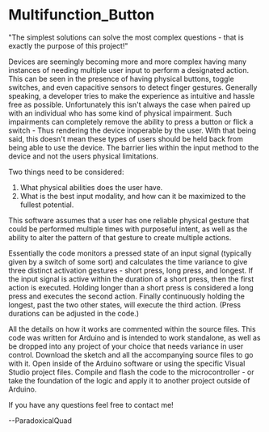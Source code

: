 # Multifunction_Button

"The simplest solutions can solve the most complex questions - that is exactly the purpose of this project!"

Devices are seemingly becoming more and more complex having many instances of needing multiple user input to perform a designated action. This can be seen in the presence of having physical buttons, toggle switches, and even capacitive sensors to detect finger gestures. Generally speaking, a developer tries to make the experience as intuitive and hassle free as possible. Unfortunately this isn't always the case when paired up with an individual who has some kind of physical impairment. Such impairments can completely remove the ability to press a button or flick a switch - Thus rendering the device inoperable by the user. With that being said, this doesn't mean these types of users should be held back from being able to use the device. The barrier lies within the input method to the device and not the users physical limitations.


Two things need to be considered: 
1. What physical abilities does the user have. 
2. What is the best input modality, and how can it be maximized to the fullest potential.

This software assumes that a user has one reliable physical gesture that could be performed multiple times with purposeful intent, as well as the ability to alter the pattern of that gesture to create multiple actions.

Essentially the code monitors a pressed state of an input signal (typically given by a switch of some sort) and calculates the time variance to give three distinct activation gestures - short press, long press, and longest. If the input signal is active within the duration of a short press, then the first action is executed. Holding longer than a short press is considered a long press and executes the second action. Finally continuously holding the longest, past the two other states, will execute the third action. (Press durations can be adjusted in the code.)

All the details on how it works are commented within the source files. This code was written for Arduino and is intended to work standalone, as well as be dropped into any project of your choice that needs variance in user control. Download the sketch and all the accompanying source files to go with it. Open inside of the Arduino software or using the specific Visual Studio project files. Compile and flash the code to the microcontroller - or take the foundation of the logic and apply it to another project outside of Arduino.

If you have any questions feel free to contact me!

--ParadoxicalQuad
